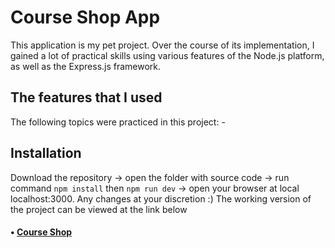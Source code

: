# Course Shop App

  This application is my pet project. Over the course of its implementation, I gained a lot of practical skills using various features of the Node.js platform, as well as the Express.js framework. 

## The features that I used

  The following topics were practiced in this project: 
    - 
    
## Installation
  Download the repository -> open the folder with source code -> run command ```npm install``` then ```npm run dev``` -> open your browser at local localhost:3000. Any changes at your discretion :)
  The working version of the project can be viewed at the link below

#### • [Course Shop](https://mysterious-brushlands-67114.herokuapp.com/)
